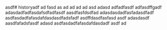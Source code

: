 asdf# historyadf
ad
fasd
as
ad
ad
ad
ad
asd
adasd
adfadfasdf
adfasdffgadf
adasdadfadfasdafsdfadfasdf
aasdfasfdsdfad
adasdasdadfasfadasdfadf
asdfasdadfafasdafdasdasdfadsfadf
asdffdasdfasfasd
asdf
adasdasdf
aasdfafadsfasdf
adasd
asdfasdadfafasdafdasdadf
asdf
ad

